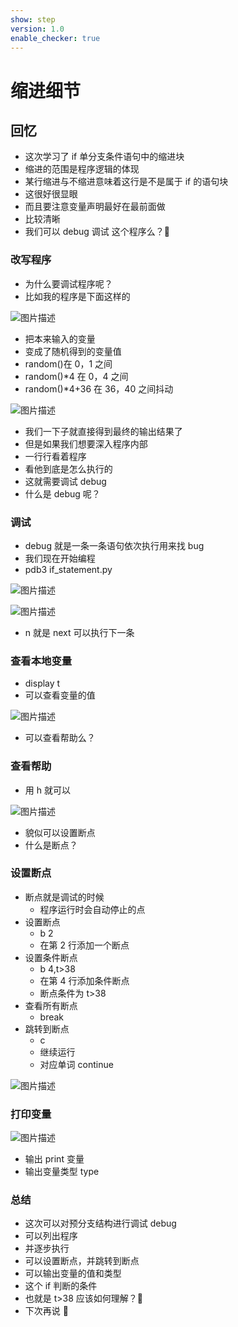 ```yaml
---
show: step
version: 1.0
enable_checker: true
---
```


# 缩进细节

## 回忆

- 这次学习了 if 单分支条件语句中的缩进块
- 缩进的范围是程序逻辑的体现
- 某行缩进与不缩进意味着这行是不是属于 if 的语句块
- 这很好很显眼
- 而且要注意变量声明最好在最前面做
- 比较清晰
- 我们可以 debug 调试 这个程序么？🤔

### 改写程序

- 为什么要调试程序呢？
- 比如我的程序是下面这样的

![图片描述](https://doc.shiyanlou.com/courses/uid1190679-20210908-1631092662985)

- 把本来输入的变量
- 变成了随机得到的变量值
- random()在 0，1 之间
- random()\*4 在 0，4 之间
- random()\*4+36 在 36，40 之间抖动

![图片描述](https://doc.shiyanlou.com/courses/uid1190679-20210908-1631092700847)

- 我们一下子就直接得到最终的输出结果了
- 但是如果我们想要深入程序内部
- 一行行看着程序
- 看他到底是怎么执行的
- 这就需要调试 debug
- 什么是 debug 呢？

### 调试

- debug 就是一条一条语句依次执行用来找 bug
- 我们现在开始编程
- pdb3 if_statement.py

![图片描述](https://doc.shiyanlou.com/courses/uid1190679-20210908-1631092912541)

![图片描述](https://doc.shiyanlou.com/courses/uid1190679-20210908-1631092979816)

- n 就是 next 可以执行下一条

### 查看本地变量

- display t
- 可以查看变量的值

![图片描述](https://doc.shiyanlou.com/courses/uid1190679-20210908-1631093249035)

- 可以查看帮助么？

### 查看帮助

- 用 h 就可以

![图片描述](https://doc.shiyanlou.com/courses/uid1190679-20210908-1631095791496)

- 貌似可以设置断点
- 什么是断点？

### 设置断点

- 断点就是调试的时候
  - 程序运行时会自动停止的点
- 设置断点
  - b 2
  - 在第 2 行添加一个断点
- 设置条件断点
  - b 4,t>38
  - 在第 4 行添加条件断点
  - 断点条件为 t>38
- 查看所有断点
  - break
- 跳转到断点
  - c
  - 继续运行
  - 对应单词 continue

![图片描述](https://doc.shiyanlou.com/courses/uid1190679-20210908-1631096194319)

### 打印变量

![图片描述](https://doc.shiyanlou.com/courses/uid1190679-20210908-1631096269019)

- 输出 print 变量
- 输出变量类型 type

### 总结

- 这次可以对预分支结构进行调试 debug
- 可以列出程序
- 并逐步执行
- 可以设置断点，并跳转到断点
- 可以输出变量的值和类型
- 这个 if 判断的条件
- 也就是 t>38 应该如何理解？🤔
- 下次再说 👋
